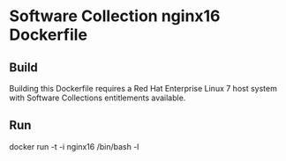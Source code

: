 Software Collection nginx16 Dockerfile
===================

Build
-----

Building this Dockerfile requires a Red Hat Enterprise Linux 7 host
system with Software Collections entitlements available.

Run
---

docker run -t -i nginx16 /bin/bash -l